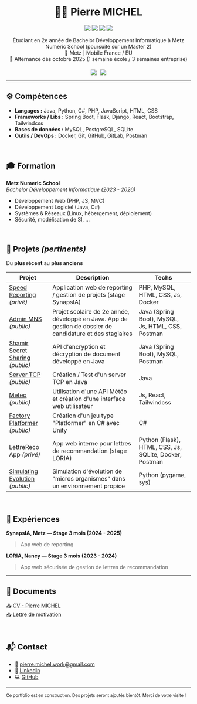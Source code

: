 <h1 align="center">🧑‍💼 Pierre MICHEL</h1>
<p align="center">
  <img src="https://img.shields.io/badge/Java-ED8B00?style=flat&logo=java&logoColor=white" />
  <img src="https://img.shields.io/badge/Spring_Boot-6DB33F?style=flat&logo=spring-boot&logoColor=white" />
  <img src="https://img.shields.io/badge/Python-3776AB?style=flat&logo=python&logoColor=white" />
  <img src="https://img.shields.io/badge/Docker-2496ED?style=flat&logo=docker&logoColor=white" />
</p>

<p align="center">
  Étudiant en 2e année de Bachelor Développement Informatique à Metz Numeric School (poursuite sur un Master 2)  
  <br>📍 Metz | Mobile France / EU
  <br>📆 Alternance dès octobre 2025 (1 semaine école / 3 semaines entreprise)
</p>

<p style="display: flex; align-items: center; justify-content: center; gap: 5px; margin-top: 20px;">
  <img src="https://github-readme-stats.vercel.app/api?username=Miche1-Pierre&show_icons=true&include_all_commits=true&count_private=true&hide=prs,issues,contribs&hide_title=true&hide_border=true&theme=default" />
  <br />
  <img src="https://github-readme-stats.vercel.app/api/top-langs/?username=Miche1-Pierre&layout=compact&hide=shaderlab,hlsl&theme=default" />
</p>

---

## ⚙️ Compétences

- **Langages :** Java, Python, C#, PHP, JavaScript, HTML, CSS
- **Frameworks / Libs :** Spring Boot, Flask, Django, React, Bootstrap, Tailwindcss
- **Bases de données :** MySQL, PostgreSQL, SQLite
- **Outils / DevOps :** Docker, Git, GitHub, GitLab, Postman

<br />

## 🎓 Formation

**Metz Numeric School**  
_Bachelor Développement Informatique (2023 - 2026)_

- Développement Web (PHP, JS, MVC)
- Développement Logiciel (Java, C#)
- Systèmes & Réseaux (Linux, hébergement, déploiement)
- Sécurité, modélisation de SI, ...

<br />

## 🚀 Projets _(pertinents)_
Du **plus récent** au **plus anciens**

| Projet                                                                                     | Description                                                                                                | Techs                                                  |
| ------------------------------------------------------------------------------------------ | ---------------------------------------------------------------------------------------------------------- | ------------------------------------------------------ |
| [Speed Reporting](https://github.com/Miche1-Pierre/speed-reporting) _(privé)_              | Application web de reporting / gestion de projets (stage SynapsIA)                                         | PHP, MySQL, HTML, CSS, Js, Docker                      |
| [Admin MNS](https://github.com/Miche1-Pierre/admin-mns) _(public)_                         | Projet scolaire de 2e année, développé en Java. App de gestion de dossier de candidature et des stagiaires | Java (Spring Boot), MySQL, Js, HTML, CSS, Postman      |
| [Shamir Secret Sharing](https://github.com/Miche1-Pierre/shamir-secret-sharing) _(public)_ | API d'encryption et décryption de document développé en Java                                               | Java (Spring Boot), MySQL, Postman                     |
| [Server TCP](https://github.com/Miche1-Pierre/ServerTCP) _(public)_                        | Création / Test d'un server TCP en Java                                                                    | Java                                                   |
| [Meteo](https://github.com/Miche1-Pierre/meteo-react-bsd2-2025) _(public)_                 | Utilisation d'une API Météo et création d'une interface web utilisateur                                    | Js, React, Tailwindcss                                 |
| [Factory Platformer](https://github.com/Miche1-Pierre/FactoryPlatformer) _(public)_        | Création d'un jeu type "Platformer" en C# avec Unity                                                       | C#                                                     |
| LettreReco App _(privé)_                                                                   | App web interne pour lettres de recommandation (stage LORIA)                                               | Python (Flask), HTML, CSS, Js, SQLite, Docker, Postman |
| [Simulating Evolution](https://github.com/Miche1-Pierre/Simulating_Evolution) _(public)_   | Simulation d'évolution de "micros organismes" dans un environnement propice                                | Python (pygame, sys)                                   |

<br />

## 💼 Expériences

**SynapsIA, Metz — Stage 3 mois (2024 - 2025)**

> App web de reporting

**LORIA, Nancy — Stage 3 mois (2023 - 2024)**

> App web sécurisée de gestion de lettres de recommandation

---

## 📄 Documents

📥 [CV - Pierre MICHEL](./documents/CV%20Pierre_MICHEL%20Français.pdf)  
📥 [Lettre de motivation](./documents/Lettre_Motivation_Pierre_Michel.pdf)

<br />

## 📬 Contact

- 📧 pierre.michel.work@gmail.com
- 🔗 [LinkedIn](https://www.linkedin.com/in/pierre-michel-6424a8240)
- 💻 [GitHub](https://github.com/Miche1-Pierre)

---

<sub>Ce portfolio est en construction. Des projets seront ajoutés bientôt. Merci de votre visite !</sub>
